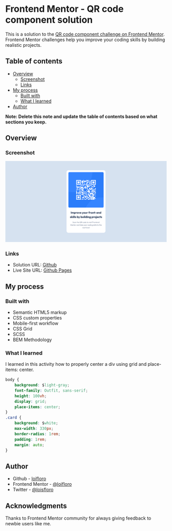 # Frontend Mentor - QR code component solution

This is a solution to the [QR code component challenge on Frontend Mentor](https://www.frontendmentor.io/challenges/qr-code-component-iux_sIO_H). Frontend Mentor challenges help you improve your coding skills by building realistic projects. 

## Table of contents

- [Overview](#overview)
  - [Screenshot](#screenshot)
  - [Links](#links)
- [My process](#my-process)
  - [Built with](#built-with)
  - [What I learned](#what-i-learned)
- [Author](#author)

**Note: Delete this note and update the table of contents based on what sections you keep.**

## Overview

### Screenshot

![](./dist/assets/images/screenshot.jpg)


### Links

- Solution URL: [Github](https://github.com/loifloro/qr-code-component)
- Live Site URL: [Github Pages](https://loifloro.github.io/qr-code-component/dist/)

## My process

### Built with

- Semantic HTML5 markup
- CSS custom properties
- Mobile-first workflow
- CSS Grid
- SCSS
- BEM Methodology


### What I learned

I learned in this activity how to properly center a div using grid and place-items: center. 

```css
body {
    background: $light-gray;
    font-family: Outfit, sans-serif;
    height: 100vh;
    display: grid;
    place-items: center;
}
.card {
    background: $white;
    max-width: 330px;
    border-radius: 1rem;
    padding: 1rem;
    margin: auto;
}
```


## Author

- Github - [loifloro](https://github.com/loifloro/)
- Frontend Mentor - [@loifloro](https://www.frontendmentor.io/profile/loifloro)
- Twitter - [@loisfloro](https://www.twitter.com/yourusername)

## Acknowledgments

Thanks to Frontend Mentor community for always giving feedback to newbie users like me. 